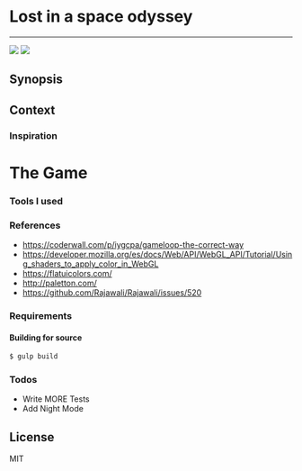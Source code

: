 # Lost in a space odyssey
---
![](https://img.shields.io/badge/js13kGames-2017-b12a34.svg) ![](https://img.shields.io/badge/version-%23desktop-yellow.svg)
## Synopsis
## Context
### Inspiration
# The Game

### Tools I used

### References
- https://coderwall.com/p/iygcpa/gameloop-the-correct-way
- https://developer.mozilla.org/es/docs/Web/API/WebGL_API/Tutorial/Using_shaders_to_apply_color_in_WebGL
- https://flatuicolors.com/
- http://paletton.com/
- https://github.com/Rajawali/Rajawali/issues/520

### Requirements

#### Building for source
```sh
$ gulp build
```

### Todos
 - Write MORE Tests
 - Add Night Mode

License
----

MIT

[//]: # (These are reference links used in the body of this note and get stripped out when the markdown processor does its job. There is no need to format nicely because it shouldn't be seen. Thanks SO - http://stackoverflow.com/questions/4823468/store-comments-in-markdown-syntax)


   [dill]: <https://github.com/joemccann/dillinger>
   [git-repo-url]: <https://github.com/joemccann/dillinger.git>
   [john gruber]: <http://daringfireball.net>
   [df1]: <http://daringfireball.net/projects/markdown/>
   [markdown-it]: <https://github.com/markdown-it/markdown-it>
   [Ace Editor]: <http://ace.ajax.org>
   [node.js]: <http://nodejs.org>
   [Twitter Bootstrap]: <http://twitter.github.com/bootstrap/>
   [jQuery]: <http://jquery.com>
   [@tjholowaychuk]: <http://twitter.com/tjholowaychuk>
   [express]: <http://expressjs.com>
   [AngularJS]: <http://angularjs.org>
   [Gulp]: <http://gulpjs.com>

   [PlDb]: <https://github.com/joemccann/dillinger/tree/master/plugins/dropbox/README.md>
   [PlGh]: <https://github.com/joemccann/dillinger/tree/master/plugins/github/README.md>
   [PlGd]: <https://github.com/joemccann/dillinger/tree/master/plugins/googledrive/README.md>
   [PlOd]: <https://github.com/joemccann/dillinger/tree/master/plugins/onedrive/README.md>
   [PlMe]: <https://github.com/joemccann/dillinger/tree/master/plugins/medium/README.md>
   [PlGa]: <https://github.com/RahulHP/dillinger/blob/master/plugins/googleanalytics/README.md>

